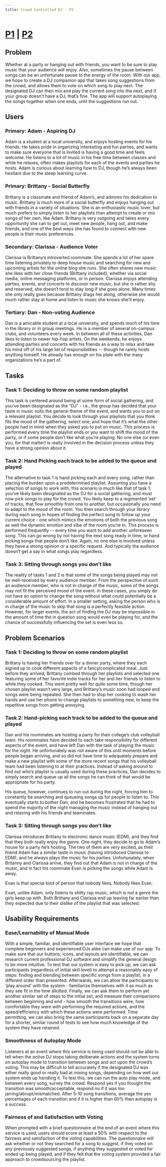 ```yaml
---
title: Crowd Controlled DJ - P2
---
```


# [P1](index) | [P2](p2)

## Problem
Whether at a party or hanging out with friends, you want to be sure to play music that your audience will enjoy. Also, sometimes the pause between songs can be an unfortunate pause to the energy of the room. With our app, we hope to create a DJ companion app that takes song suggestions from the crowd, and allows them to vote on which song to play next. The designated DJ can then mix and play the current song into the next, and if your group doesn’t have a DJ, that’s fine. The app will support autoplaying the songs together when one ends, until the suggestions run out.

## Users
### Primary: Adam - Aspiring DJ
Adam is a student at a local university, and enjoys hosting events for his friends.  He takes pride in organizing interesting and fun parties, and wants to make sure everyone that is invited is having a good time and feels welcome.  He listens to a lot of music in his free time between classes and while he relaxes, often makes playlists for each of the events and parties he hosts.  Adam is curious about learning how to DJ, though he’s always been hesitant due to the steep learning curve.  

### Primary: Brittany - Social Butterfly
Brittany is a classmate and friend of Adam’s, and admires his dedication to music. Brittany is much more of a social butterfly and enjoys hanging out with friends in a variety of situations. She is an enthusiastic music lover, but much prefers to simply listen to her playlists than attempt to create or mix songs of her own, like Adam. Brittany is very outgoing and takes every opportunity she can to get out, meet new people, hang out, and make friends, and one of the best ways she has found to connect with new people is their music preferences.

### Secondary: Clarissa - Audience Voter
Clarissa is Brittany’s introverted roommate. She spends a lot of her spare time listening privately to deep house music and searching for new and upcoming artists for the online blog she runs.  She often shares new music she likes with her close friends (Brittany included), whether via social media, online messaging platforms, or in person. Clarissa enjoys attending parties, events, and concerts to discover new music, but she is rather shy and reserved; she doesn’t tend to stay long if she goes alone. Many times she only really goes because Brittany drags her along, otherwise she would much rather stay at home and listen to music she knows she’ll enjoy.

### Tertiary: Dan - Non-voting Audience
Dan is a amicable student at a local university, and spends much of his time in the library or in group meetings.  He is a member of several on-campus clubs, and volunteers every week.  In between all of these activities, Dan likes to listen to newer hip-hop artists.  On the weekends, he enjoys attending parties and concerts with his friends as a way to relax and take his mind off of his large list of responsibilities -- though he rarely hosts anything himself. He already has enough on his plate with the many organizations he’s a part of.

## Tasks
### Task 1: Deciding to throw on some random playlist
This task is centered around being at some form of social gathering, and you’ve been designated as the “DJ” - i.e., the group has decided that your taste in music suits the general theme of the event, and wants you to put on a relevant playlist.  You decide to look through your playlists that you think fits the mood of the gathering, select one, and hope that it’s what the other people had in mind when they asked you to put on music.  This process is performed every time the playlist ends or you want to shift the mood of the party, or if some people don’t like what you’re playing.  No one else (or even you, for that matter) is really involved in the decision process unless they have a strong opinion about it.

### Task 2: Hand Picking each track to be added to the queue and played
The alternative to task 1 is hand picking each and every song, rather than placing the burden upon a predetermined playlist.  Assuming you have a selection of songs to work with, this scenario is much like that of task 1; you’ve likely been designated as the DJ for a social gathering, and must now pick songs to play for the crowd. You likely keep to a regimented ‘set’ of tracks, that flow smoothly from one to another, but occasionally you need to adapt to the mood of the room. You then search through your library during each song in hopes of finding the perfect song to follow up your current choice - one which mimics the emotions of both the previous song as well the dynamic emotion and vibe of the room you’re in.  This process is performed frequently -- every time you want to add another unforeseen song. This can go wrong by not having the next song ready in time, or hand picking songs that people don’t like. Again, no one else is involved unless they have a strong opinion or a specific request. And typically the audience doesn’t get a say in what songs play regardless.

### Task 3: Sitting through songs you don’t like
The reality of tasks 1 and 2 is that some of the songs being played may not be well-received by every audience member.  From the perspective of such an audience member, who is not in charge of the music, some of the songs may not fit the perceived mood of the event. In these cases, you simply do not have an option to change the song without what could potentially be a considerable amount of effort.  In a smaller setting, asking the person who is in charge of the music to skip that song is a perfectly feasible action. However, for larger events, the act of finding the DJ may be impossible in the amount of time the in question song would even be playing for, and the chance of successfully influencing the set is even less so.

## Problem Scenarios

### Task 1: Deciding to throw on some random playlist
Brittany is having her friends over for a dinner party, where they each signed up to cook different aspects of a fancy/complicated meal.  Just before they arrived, Brittany combed through her playlists and selected one featuring some of her favorite indie tracks for her and her friends to listen to while they cooked.  This went pretty well for quite some time, though her chosen playlist wasn’t very large, and Brittany’s music soon had looped and songs were being repeated.  She then had to stop her cooking to wash her hands and use her phone to change playlists to something new, to keep the repetitive songs from getting annoying.

### Task 2: Hand-picking each track to be added to the queue and played
Dan and his roommates are hosting a party for their college’s club volleyball team.  His roommates have decided to each take responsibility for different aspects of the event, and have left Dan with the task of playing the music for the night.  He unfortunately was not aware of this until moments before people began arriving, and so did not have time to adequately prepare and make a new playlist with some of the more recent songs that his volleyball team had been listening to at their practices.  Instead of asking around to find out who’s playlist is usually used during these practices, Dan decides to simply search and queue up all the songs he can think of that would be appropriate for his party.  

His queue, however, continues to run out during the night, forcing him to constantly be searching and queueing songs up for people to listen to.  This eventually starts to bother Dan, and he becomes frustrated that he had to spend the majority of the night managing the music instead of hanging out and relaxing with his friends and teammates.


### Task 3: Sitting through songs you don’t like
Clarissa introduces Brittany to electronic dance music (EDM), and they find that they both really enjoy the genre. One night, they decide to go to Adam’s house for a party he’s hosting.  The two of them are very excited, as their friend Adam has a similar taste in music (having introduced Clarissa to EDM), and he always plays the music for his parties. Unfortunately, when Britanny and Clarissa arrive, they find out that Adam is not in charge of the music, and in fact his roommate Evan is picking the songs while Adam is away.

Evan is that special kind of person that nobody likes. Nobody likes Evan.

Evan, unlike Adam, only listens to shitty rap music, which is not a genre the girls keep up with. Both Brittany and Clarissa end up leaving far earlier than they expected due to their dislike of the playlist that was selected.

## Usability Requirements

### Ease/Learnability of Manual Mode
With a simple, familiar, and identifiable user interface we hope that complete beginners and experienced DJs alike can make use of our app. To make sure that our buttons, icons, and layouts are identifiable, we can research current professional DJ software and simplify the general design to be more intuitive. To test that our system is easy to pick up, we can ask participants (regardless of initial skill level) to attempt a reasonably easy of steps: finding and blending between specific songs from a playlist, in a different order than presented. Afterwards, we can allow the participants to ‘play around’ with the system - familiarize themselves with it as much as they see fit in the time allotted. Finally, we can ask them to perform yet another similar set of steps to the initial set, and measure their comparisons between beginning and end - how smooth the transitions were, how comfortable they were with performing the required actions, and the speed/efficiency with which these actions were performed. Time permitting, we can also bring the same participants back on a separate day for a shorter, similar round of tests to see how much knowledge of the system they have retained.

### Smoothness of Autoplay Mode
Listeners at an event where this service is being used should not be able to tell when the active DJ stops taking deliberate actions and the system turns on autoplay mode to transition between songs and act upon the crowd’s voting. This may be difficult to tell accurately if the designated DJ was either really good or really bad at mixing songs, depending on how well our system ends up handling it. To test this, we can run the auto play mode, and between every song, survey the crowd: Respond yes if you thought the transition was smooth/acceptable, respond no if it was too jarring/abrupt/mismatched. After 5-10 song transitions, average the yes percentages of each transition and if it is higher than 60% then autoplay is a success.

### Fairness of and Satisfaction with Voting
When prompted with a brief questionnaire at the end of an event where this service is used, users should score at least a 50% with respect to the fairness and satisfaction of the voting capabilities.  The questionnaire will ask whether or not they searched for a song to suggest, if they voted on any previously suggested songs, if anything they suggested or voted for ended up being played, and if they felt that the voting system provided a fair approach to crowdsourcing the playlist.

